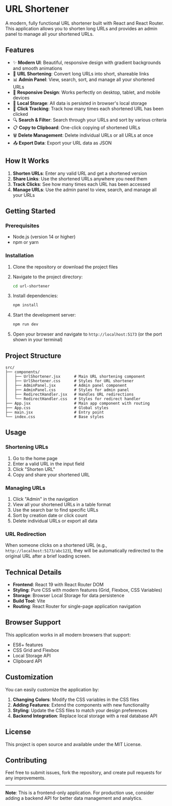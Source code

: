 # URL Shortener

A modern, fully functional URL shortener built with React and React Router. This application allows you to shorten long URLs and provides an admin panel to manage all your shortened URLs.

## Features

- ✨ **Modern UI**: Beautiful, responsive design with gradient backgrounds and smooth animations
- 🔗 **URL Shortening**: Convert long URLs into short, shareable links
- 📊 **Admin Panel**: View, search, sort, and manage all your shortened URLs
- 📱 **Responsive Design**: Works perfectly on desktop, tablet, and mobile devices
- 💾 **Local Storage**: All data is persisted in browser's local storage
- 🎯 **Click Tracking**: Track how many times each shortened URL has been clicked
- 🔍 **Search & Filter**: Search through your URLs and sort by various criteria
- 📋 **Copy to Clipboard**: One-click copying of shortened URLs
- 🗑️ **Delete Management**: Delete individual URLs or all URLs at once
- 📤 **Export Data**: Export your URL data as JSON

## How It Works

1. **Shorten URLs**: Enter any valid URL and get a shortened version
2. **Share Links**: Use the shortened URLs anywhere you need them
3. **Track Clicks**: See how many times each URL has been accessed
4. **Manage URLs**: Use the admin panel to view, search, and manage all your URLs

## Getting Started

### Prerequisites

- Node.js (version 14 or higher)
- npm or yarn

### Installation

1. Clone the repository or download the project files
2. Navigate to the project directory:
   ```bash
   cd url-shortener
   ```

3. Install dependencies:
   ```bash
   npm install
   ```

4. Start the development server:
   ```bash
   npm run dev
   ```

5. Open your browser and navigate to `http://localhost:5173` (or the port shown in your terminal)

## Project Structure

```
src/
├── components/
│   ├── UrlShortener.jsx      # Main URL shortening component
│   ├── UrlShortener.css      # Styles for URL shortener
│   ├── AdminPanel.jsx        # Admin panel component
│   ├── AdminPanel.css        # Styles for admin panel
│   ├── RedirectHandler.jsx   # Handles URL redirections
│   └── RedirectHandler.css   # Styles for redirect handler
├── App.jsx                   # Main app component with routing
├── App.css                   # Global styles
├── main.jsx                  # Entry point
└── index.css                 # Base styles
```

## Usage

### Shortening URLs

1. Go to the home page
2. Enter a valid URL in the input field
3. Click "Shorten URL"
4. Copy and share your shortened URL

### Managing URLs

1. Click "Admin" in the navigation
2. View all your shortened URLs in a table format
3. Use the search bar to find specific URLs
4. Sort by creation date or click count
5. Delete individual URLs or export all data

### URL Redirection

When someone clicks on a shortened URL (e.g., `http://localhost:5173/abc123`), they will be automatically redirected to the original URL after a brief loading screen.

## Technical Details

- **Frontend**: React 19 with React Router DOM
- **Styling**: Pure CSS with modern features (Grid, Flexbox, CSS Variables)
- **Storage**: Browser Local Storage for data persistence
- **Build Tool**: Vite
- **Routing**: React Router for single-page application navigation

## Browser Support

This application works in all modern browsers that support:
- ES6+ features
- CSS Grid and Flexbox
- Local Storage API
- Clipboard API

## Customization

You can easily customize the application by:

1. **Changing Colors**: Modify the CSS variables in the CSS files
2. **Adding Features**: Extend the components with new functionality
3. **Styling**: Update the CSS files to match your design preferences
4. **Backend Integration**: Replace local storage with a real database API

## License

This project is open source and available under the MIT License.

## Contributing

Feel free to submit issues, fork the repository, and create pull requests for any improvements.

---

**Note**: This is a frontend-only application. For production use, consider adding a backend API for better data management and analytics.